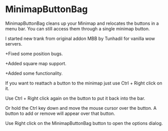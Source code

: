 # MinimapButtonBag
MinimapButtonBag cleans up your Minimap and relocates the buttons in a menu bar. You can still access them through a single minimap button.  

I started new trank from original addon MBB by Tunhadil for vanilla wow servers.

+Fixed some position bugs.

+Added square map support.

+Added some functionality.

If you want to reattach a button to the minimap just use Ctrl + Right click on it.

Use Ctrl + Right click again on the button to put it back into the bar.

Or hold the Ctrl key down and move the mouse cursor over the button. A button to add or remove will appear over that button.

Use Right click on the MinimapButtonBag button to open the options dialog.
